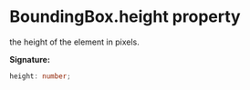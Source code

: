 # BoundingBox.height property

the height of the element in pixels.

**Signature:**

```typescript
height: number;
```
